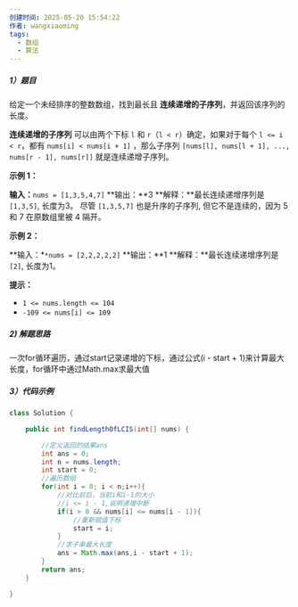 ```yaml
---
创建时间: 2025-05-20 15:54:22
作者: wangxiaoming
tags:
  - 数组
  - 算法
---
```

##### 1）题目
给定一个未经排序的整数数组，找到最长且 **连续递增的子序列**，并返回该序列的长度。

**连续递增的子序列** 可以由两个下标 `l` 和 `r`（`l < r`）确定，如果对于每个 `l <= i < r`，都有 `nums[i] < nums[i + 1]` ，那么子序列 `[nums[l], nums[l + 1], ..., nums[r - 1], nums[r]]` 就是连续递增子序列。

**示例 1：**

**输入：**`nums = [1,3,5,4,7]`
**输出：**3
**解释：**最长连续递增序列是` [1,3,5]`, 长度为3。
尽管 `[1,3,5,7]` 也是升序的子序列, 但它不是连续的，因为 5 和 7 在原数组里被 4 隔开。 

**示例 2：**

**输入：*`*nums = [2,2,2,2,2]`
**输出：**1
**解释：**最长连续递增序列是`[2]`, 长度为1。

**提示：**

- `1 <= nums.length <= 104`
- `-109 <= nums[i] <= 109`
##### 2) 解题思路
一次for循环遍历，通过start记录递增的下标，通过公式(i - start + 1)来计算最大长度，for循环中通过Math.max求最大值

##### 3）代码示例
```java
class Solution {

    public int findLengthOfLCIS(int[] nums) {

        //定义返回的结果ans
        int ans = 0;
        int n = nums.length;
        int start = 0;
        //遍历数组
        for(int i = 0; i < n;i++){
            //对比前后，当前i和i-1的大小
            //i <= i - 1,说明递增中断
            if(i > 0 && nums[i] <= nums[i - 1]){
                //重新赋值下标
                start = i;
            }
            //求子串最大长度
            ans = Math.max(ans,i - start + 1);
        }
        return ans;
    }

}
```
